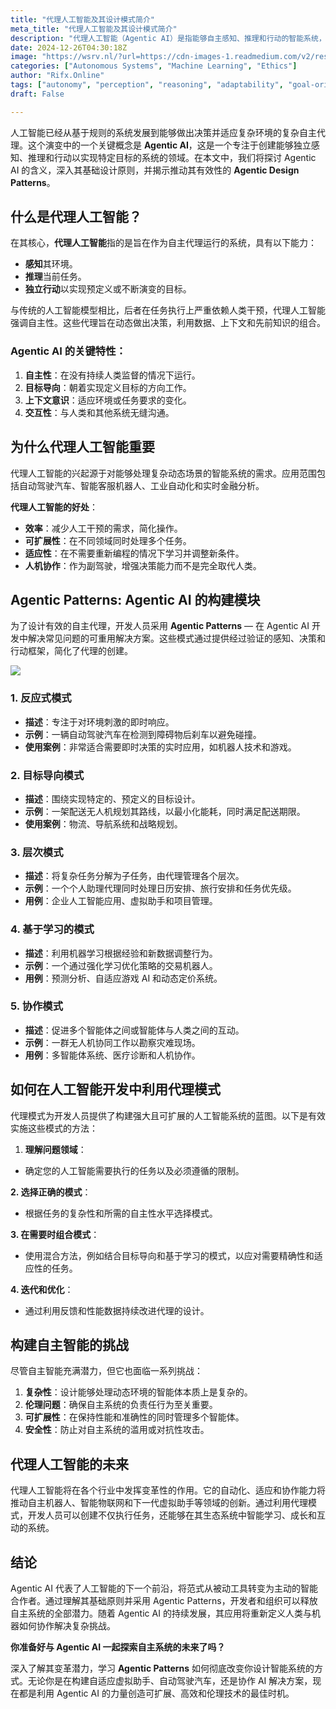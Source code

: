```yaml
---
title: "代理人工智能及其设计模式简介"
meta_title: "代理人工智能及其设计模式简介"
description: "代理人工智能（Agentic AI）是指能够自主感知、推理和行动的智能系统，强调自主性和目标导向，适应复杂环境。其设计模式（Agentic Patterns）提供了构建有效自主代理的框架，包括反应式、目标导向、层次、基于学习和协作模式。代理AI在自动驾驶、智能客服和工业自动化等领域具有重要应用，提升了效率和适应性。尽管面临复杂性、伦理和安全等挑战，代理AI的未来将推动智能机器人和物联网等创新。"
date: 2024-12-26T04:30:18Z
image: "https://wsrv.nl/?url=https://cdn-images-1.readmedium.com/v2/resize:fit:800/1*FzSFr1mu9QAjj620ViKaQQ.png"
categories: ["Autonomous Systems", "Machine Learning", "Ethics"]
author: "Rifx.Online"
tags: ["autonomy", "perception", "reasoning", "adaptability", "goal-orientation"]
draft: False

---
```




人工智能已经从基于规则的系统发展到能够做出决策并适应复杂环境的复杂自主代理。这个演变中的一个关键概念是 **Agentic AI**，这是一个专注于创建能够独立感知、推理和行动以实现特定目标的系统的领域。在本文中，我们将探讨 Agentic AI 的含义，深入其基础设计原则，并揭示推动其有效性的 **Agentic Design Patterns**。

## 什么是代理人工智能？

在其核心，**代理人工智能**指的是旨在作为自主代理运行的系统，具有以下能力：

* **感知**其环境。
* **推理**当前任务。
* **独立行动**以实现预定义或不断演变的目标。

与传统的人工智能模型相比，后者在任务执行上严重依赖人类干预，代理人工智能强调自主性。这些代理旨在动态做出决策，利用数据、上下文和先前知识的组合。

### Agentic AI 的关键特性：

1. **自主性**：在没有持续人类监督的情况下运行。
2. **目标导向**：朝着实现定义目标的方向工作。
3. **上下文意识**：适应环境或任务要求的变化。
4. **交互性**：与人类和其他系统无缝沟通。

## 为什么代理人工智能重要

代理人工智能的兴起源于对能够处理复杂动态场景的智能系统的需求。应用范围包括自动驾驶汽车、智能客服机器人、工业自动化和实时金融分析。

**代理人工智能的好处**：

* **效率**：减少人工干预的需求，简化操作。
* **可扩展性**：在不同领域同时处理多个任务。
* **适应性**：在不需要重新编程的情况下学习并调整新条件。
* **人机协作**：作为副驾驶，增强决策能力而不是完全取代人类。

## Agentic Patterns: Agentic AI 的构建模块

为了设计有效的自主代理，开发人员采用 **Agentic Patterns** — 在 Agentic AI 开发中解决常见问题的可重用解决方案。这些模式通过提供经过验证的感知、决策和行动框架，简化了代理的创建。

![](https://wsrv.nl/?url=https://cdn-images-1.readmedium.com/v2/resize:fit:800/1*OZbixcqMqDdi3NNbrFK9ow.png)

### 1\. 反应式模式

* **描述**：专注于对环境刺激的即时响应。
* **示例**：一辆自动驾驶汽车在检测到障碍物后刹车以避免碰撞。
* **使用案例**：非常适合需要即时决策的实时应用，如机器人技术和游戏。

### 2\. 目标导向模式

* **描述**：围绕实现特定的、预定义的目标设计。
* **示例**：一架配送无人机规划其路线，以最小化能耗，同时满足配送期限。
* **使用案例**：物流、导航系统和战略规划。

### 3\. 层次模式

* **描述**：将复杂任务分解为子任务，由代理管理各个层次。
* **示例**：一个个人助理代理同时处理日历安排、旅行安排和任务优先级。
* **用例**：企业人工智能应用、虚拟助手和项目管理。

### 4\. 基于学习的模式

* **描述**：利用机器学习根据经验和新数据调整行为。
* **示例**：一个通过强化学习优化策略的交易机器人。
* **用例**：预测分析、自适应游戏 AI 和动态定价系统。

### 5\. 协作模式

* **描述**：促进多个智能体之间或智能体与人类之间的互动。
* **示例**：一群无人机协同工作以勘察灾难现场。
* **用例**：多智能体系统、医疗诊断和人机协作。

## 如何在人工智能开发中利用代理模式

代理模式为开发人员提供了构建强大且可扩展的人工智能系统的蓝图。以下是有效实施这些模式的方法：

1. **理解问题领域**：

* 确定您的人工智能需要执行的任务以及必须遵循的限制。

**2\. 选择正确的模式**：

* 根据任务的复杂性和所需的自主性水平选择模式。

**3\. 在需要时组合模式**：

* 使用混合方法，例如结合目标导向和基于学习的模式，以应对需要精确性和适应性的任务。

**4\. 迭代和优化**：

* 通过利用反馈和性能数据持续改进代理的设计。

## 构建自主智能的挑战

尽管自主智能充满潜力，但它也面临一系列挑战：

1. **复杂性**：设计能够处理动态环境的智能体本质上是复杂的。
2. **伦理问题**：确保自主系统的负责任行为至关重要。
3. **可扩展性**：在保持性能和准确性的同时管理多个智能体。
4. **安全性**：防止对自主系统的滥用或对抗性攻击。

## 代理人工智能的未来

代理人工智能将在各个行业中发挥变革性的作用。它的自动化、适应和协作能力将推动自主机器人、智能物联网和下一代虚拟助手等领域的创新。通过利用代理模式，开发人员可以创建不仅执行任务，还能够在其生态系统中智能学习、成长和互动的系统。

## 结论

Agentic AI 代表了人工智能的下一个前沿，将范式从被动工具转变为主动的智能合作者。通过理解其基础原则并采用 Agentic Patterns，开发者和组织可以释放自主系统的全部潜力。随着 Agentic AI 的持续发展，其应用将重新定义人类与机器如何协作解决复杂挑战。

**你准备好与 Agentic AI 一起探索自主系统的未来了吗？**

深入了解其变革潜力，学习 **Agentic Patterns** 如何彻底改变你设计智能系统的方式。无论你是在构建自适应虚拟助手、自动驾驶汽车，还是协作 AI 解决方案，现在都是利用 Agentic AI 的力量创造可扩展、高效和伦理技术的最佳时机。


